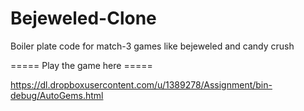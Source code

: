 Bejeweled-Clone
===============

Boiler plate code for match-3 games like bejeweled and candy crush

===== Play the game here ===== 

https://dl.dropboxusercontent.com/u/1389278/Assignment/bin-debug/AutoGems.html
